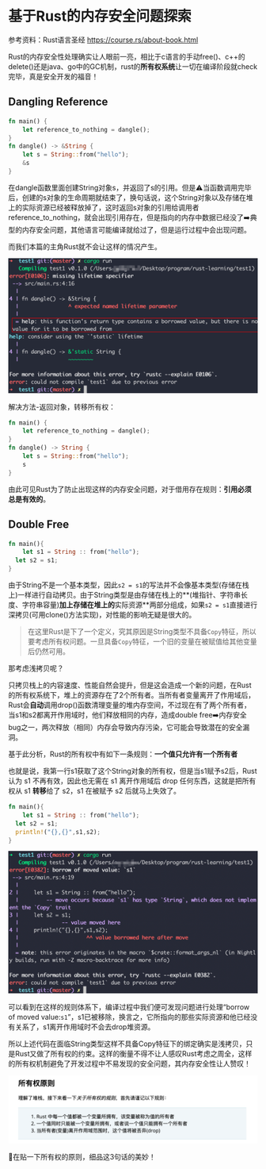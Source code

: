 # 基于Rust的内存安全问题探索

参考资料：Rust语言圣经 https://course.rs/about-book.html

Rust的内存安全性处理确实让人眼前一亮，相比于c语言的手动free()、c++的delete()还是java、go中的GC机制，rust的**所有权系统**让一切在编译阶段就check完毕，真是安全开发的福音！

## Dangling Reference

```rust
fn main() {
    let reference_to_nothing = dangle();
}
fn dangle() -> &String {
    let s = String::from("hello");
    &s
}
```

在dangle函数里面创建String对象s，并返回了s的引用。但是⚠️当函数调用完毕后，创建的s对象的生命周期就结束了，换句话说，这个String对象以及存储在堆上的实际资源已经被释放掉了，这时返回s对象的引用给调用者reference_to_nothing，就会出现引用存在，但是指向的内存中数据已经没了➡️典型的内存安全问题，其他语言可能编译就给过了，但是运行过程中会出现问题。

而我们本篇的主角Rust就不会让这样的情况产生。

![image-20220915164925127](../Fig/rust5.png)

解决方法-返回对象，转移所有权：

```rust
fn main() {
    let reference_to_nothing = dangle();
}
fn dangle() -> String {
    let s = String::from("hello");
    s
}
```

由此可见Rust为了防止出现这样的内存安全问题，对于借用存在规则：**引用必须总是有效的**。

## Double Free

```rust
fn main(){
	let s1 = String :: from("hello");
  let s2 = s1;
}
```

由于String不是一个基本类型，因此`s2 = s1`的写法并不会像基本类型(存储在栈上)一样进行自动拷贝。由于String类型是由存储在栈上的**(堆指针、字符串长度、字符串容量)**加上存储在堆上的**实际资源**两部分组成，如果`s2 = s1`直接进行深拷贝(可用clone()方法实现)，对性能的影响无疑是很大的。

> 在这里Rust是下了一个定义，究其原因是String类型不具备`Copy`特征，所以要考虑所有权问题。一旦具备`Copy`特征，一个旧的变量在被赋值给其他变量后仍然可用。

那考虑浅拷贝呢？

只拷贝栈上的内容速度、性能自然会提升，但是这会造成一个新的问题，在Rust的所有权系统下，堆上的资源存在了2个所有者。当所有者变量离开了作用域后，Rust会**自动**调用drop()函数清理变量的堆内存空间，不过现在有了两个所有者，当s1和s2都离开作用域时，他们释放相同的内存，造成double free➡️内存安全bug之一，两次释放（相同）内存会导致内存污染，它可能会导致潜在的安全漏洞。

基于此分析，Rust的所有权中有如下一条规则：**一个值只允许有一个所有者**

也就是说，我第一行s1获取了这个String对象的所有权，但是当s1赋予s2后，Rust 认为 s1 不再有效，因此也无需在 s1 离开作用域后 drop 任何东西，这就是把所有权从 s1 **转移**给了 s2，s1 在被赋予 s2 后就马上失效了。

```rust
fn main(){
	let s1 = String :: from("hello");
  let s2 = s1;
  println!("{},{}",s1,s2);
}
```

![image-20220916143051773](../Fig/rust6.png)

可以看到在这样的规则体系下，编译过程中我们便可发现问题进行处理“borrow of moved value:`s1`”，s1已被移除，换言之，它所指向的那些实际资源和他已经没有关系了，s1离开作用域时不会去drop堆资源。

所以上述代码在面临String类型这样不具备Copy特征下的绑定确实是浅拷贝，只是Rust又做了所有权的约束。这样的衡量不得不让人感叹Rust考虑之周全，这样的所有权机制避免了开发过程中不易发现的安全问题，其内存安全性让人赞叹！

![image-20220916093514788](../Fig/rust7.png)

🙌在贴一下所有权的原则，细品这3句话的美妙！